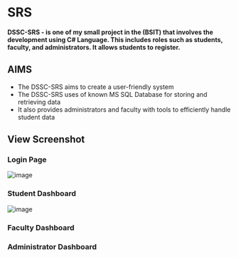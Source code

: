 # SRS

**DSSC-SRS - is one of my small project in the (BSIT) that involves the development using C# Language. This includes roles such as students, faculty, and administrators. It allows students to register.**

## AIMS

- The DSSC-SRS aims to create a user-friendly system
- The DSSC-SRS uses of known MS SQL Database for storing and retrieving data
- It also provides administrators and faculty with tools to efficiently handle student data

## View Screenshot

### Login Page
![image](https://github.com/kaitolegion/SRS/assets/47966968/d3f32e7d-c2d9-46bc-9726-dd248f0b5aab)



### Student Dashboard
![image](https://github.com/kaitolegion/SRS/assets/47966968/81a0c092-f7f4-49f3-b62f-777794995bd2)


### Faculty Dashboard

### Administrator Dashboard
